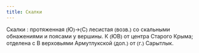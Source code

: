 ```yaml
---
title: Скалки
---
```


Скалки
: протяженная ⦅Ю⦆→⦅С⦆ лесистая ⦅возв.⦆ со скальными обнажениями и поясами у вершины. К ⦅ЮВ⦆ от центра Старого Крыма; отделена с В верховьями Армутлукской ⦅дол.⦆ от ⦅г.⦆ Сарытлык.

